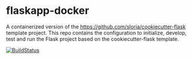 # flaskapp-docker

A containerized version of the https://github.com/sloria/cookiecutter-flask template project.  This repo contains
the configuration to initialize, develop, test and run the Flask project based on the cookiecutter-flask template.

[![BuildStatus](https://travis-ci.org/jayped006/flaskapp-docker.svg?branch=master)](https://travis-ci.org/jayped006/flaskapp-docker)

